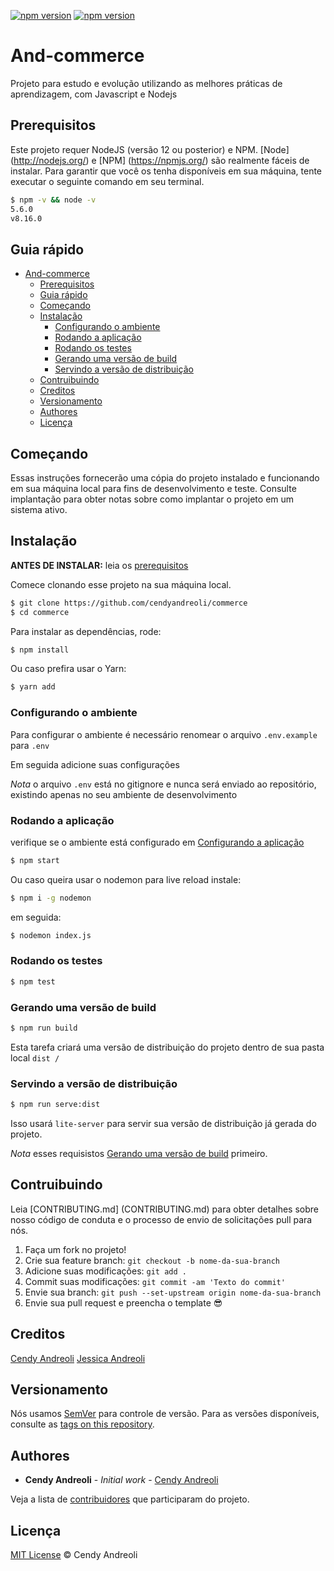 [![npm version](https://badge.fury.io/js/npm.svg)](https://badge.fury.io/js/npm)
[![npm version](https://badge.fury.io/js/node.svg)](https://badge.fury.io/js/node)

# And-commerce

Projeto para estudo e evolução utilizando as melhores práticas de aprendizagem, com Javascript e Nodejs

## Prerequisitos

Este projeto requer NodeJS (versão 12 ou posterior) e NPM.
[Node] (http://nodejs.org/) e [NPM] (https://npmjs.org/) são realmente fáceis de instalar.
Para garantir que você os tenha disponíveis em sua máquina,
tente executar o seguinte comando em seu terminal.

```sh
$ npm -v && node -v
5.6.0
v8.16.0
```

## Guia rápido

- [And-commerce](#and-commerce)
  - [Prerequisitos](#prerequisitos)
  - [Guia rápido](#guia-rápido)
  - [Começando](#começando)
  - [Instalação](#instalação)
    - [Configurando o ambiente](#configurando-o-ambiente)
    - [Rodando a aplicação](#rodando-a-aplicação)
    - [Rodando os testes](#rodando-os-testes)
    - [Gerando uma versão de build](#gerando-uma-versão-de-build)
    - [Servindo a versão de distribuição](#servindo-a-versão-de-distribuição)
  - [Contruibuindo](#contruibuindo)
  - [Creditos](#creditos)
  - [Versionamento](#versionamento)
  - [Authores](#authores)
  - [Licença](#licença)

## Começando

Essas instruções fornecerão uma cópia do projeto instalado e funcionando em sua 
máquina local para fins de desenvolvimento e teste. 
Consulte implantação para obter notas sobre como implantar o projeto em um sistema ativo.

## Instalação

**ANTES DE INSTALAR:** leia os [prerequisitos](#prerequisitos)

Comece clonando esse projeto na sua máquina local.

```sh
$ git clone https://github.com/cendyandreoli/commerce
$ cd commerce
```

Para instalar as dependências, rode:

```sh
$ npm install
```

Ou caso prefira usar o Yarn:

```sh
$ yarn add
```

### Configurando o ambiente

Para configurar o ambiente é necessário renomear o arquivo `.env.example` para `.env`

Em seguida adicione suas configurações

*Nota* o arquivo `.env` está no gitignore e nunca será enviado ao repositório, existindo
apenas no seu ambiente de desenvolvimento

### Rodando a aplicação

verifique se o ambiente está configurado em [Configurando a aplicação](#gerando-uma-versão-de-build)

```sh
$ npm start
```

Ou caso queira usar o nodemon para live reload instale:

```sh
$ npm i -g nodemon
```

em seguida:

```sh
$ nodemon index.js
```

### Rodando os testes

```sh
$ npm test
```

### Gerando uma versão de build

```sh
$ npm run build
```

Esta tarefa criará uma versão de distribuição do projeto
dentro de sua pasta local `dist /`

### Servindo a versão de distribuição

```sh
$ npm run serve:dist
```

Isso usará `lite-server` para servir sua versão de distribuição já gerada do projeto.

*Nota* esses requisistos
[Gerando uma versão de build](#gerando-uma-versão-de-build) primeiro.


## Contruibuindo

Leia [CONTRIBUTING.md] (CONTRIBUTING.md) para obter detalhes sobre nosso código de conduta e o processo de envio de solicitações pull para nós.

1.  Faça um fork no projeto!
2.  Crie sua feature branch: `git checkout -b nome-da-sua-branch`
3.  Adicione suas modificações: `git add .`
4.  Commit suas modificações: `git commit -am 'Texto do commit'`
5.  Envie sua branch: `git push --set-upstream origin nome-da-sua-branch`
6.  Envie sua pull request e preencha o template :sunglasses:

## Creditos

[Cendy Andreoli](https://github.com/cendyandreoli)
[Jessica Andreoli](https://github.com/jessicaandreoli)

## Versionamento

Nós usamos [SemVer](http://semver.org/) para controle de versão. Para as versões disponíveis, consulte as [tags on this repository](https://github.com/your/project/tags).

## Authores

* **Cendy Andreoli** - *Initial work* - [Cendy Andreoli](https://github.com/cendyandreoli)

Veja a lista de [contribuidores](https://github.com/cendyandreoli/commerce/network/dependencies) que participaram do projeto.

## Licença

[MIT License](https://andreasonny.mit-license.org/2019) © Cendy Andreoli